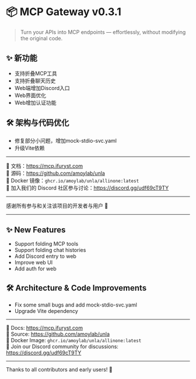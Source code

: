 # 📦 MCP Gateway v0.3.1

> Turn your APIs into MCP endpoints — effortlessly, without modifying the original code.

## ✨ 新功能

- 支持折叠MCP工具
- 支持折叠聊天历史
- Web端增加Discord入口
- Web界面优化
- Web增加认证功能

## 🛠 架构与代码优化

- 修复部分小问题，增加mock-stdio-svc.yaml
- 升级Vite依赖

---

📘 文档：https://mcp.ifuryst.com  
🐙 源码：https://github.com/amoylab/unla  
🐳 Docker 镜像：`ghcr.io/amoylab/unla/allinone:latest`  
💬 加入我们的 Discord 社区参与讨论：https://discord.gg/udf69cT9TY

---

感谢所有参与和关注该项目的开发者与用户 💖

---

## ✨ New Features

- Support folding MCP tools
- Support folding chat histories
- Add Discord entry to web
- Improve web UI
- Add auth for web

## 🛠 Architecture & Code Improvements

- Fix some small bugs and add mock-stdio-svc.yaml
- Upgrade Vite dependency

---

📘 Docs: https://mcp.ifuryst.com  
🐙 Source: https://github.com/amoylab/unla  
🐳 Docker Image: `ghcr.io/amoylab/unla/allinone:latest`  
💬 Join our Discord community for discussions: https://discord.gg/udf69cT9TY

---

Thanks to all contributors and early users! 💖 
